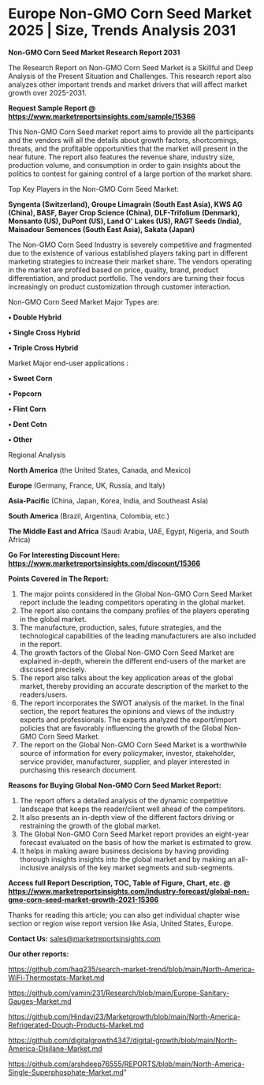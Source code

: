 # Europe Non-GMO Corn Seed Market 2025 | Size, Trends Analysis 2031

<strong>Non-GMO Corn Seed Market Research Report 2031</strong>

The Research Report on Non-GMO Corn Seed Market is a Skillful and Deep Analysis of the Present Situation and Challenges. This research report also analyzes other important trends and market drivers that will affect market growth over 2025-2031.

<strong>Request Sample Report @ <a href=https://www.marketreportsinsights.com/sample/15366>https://www.marketreportsinsights.com/sample/15366</a></strong>

This Non-GMO Corn Seed market report aims to provide all the participants and the vendors will all the details about growth factors, shortcomings, threats, and the profitable opportunities that the market will present in the near future. The report also features the revenue share, industry size, production volume, and consumption in order to gain insights about the politics to contest for gaining control of a large portion of the market share.

Top Key Players in the Non-GMO Corn Seed Market:

<strong>Syngenta (Switzerland), Groupe Limagrain (South East Asia), KWS AG (China), BASF, Bayer Crop Science (China), DLF-Trifolium (Denmark), Monsanto (US), DuPont (US), Land O' Lakes (US), RAGT Seeds (India), Maisadour Semences (South East Asia), Sakata (Japan)</strong>

The Non-GMO Corn Seed Industry is severely competitive and fragmented due to the existence of various established players taking part in different marketing strategies to increase their market share. The vendors operating in the market are profiled based on price, quality, brand, product differentiation, and product portfolio. The vendors are turning their focus increasingly on product customization through customer interaction.

Non-GMO Corn Seed Market Major Types are:

<strong>• Double Hybrid

• Single Cross Hybrid

• Triple Cross Hybrid</strong>

Market Major end-user applications :

<strong>• Sweet Corn

• Popcorn

• Flint Corn

• Dent Cotn

• Other</strong>

Regional Analysis

</u><strong><b>North America</b></strong> (the United States, Canada, and Mexico)

<strong><b>Europe </b></strong>(Germany, France, UK, Russia, and Italy)

<strong><b>Asia-Pacific</b></strong> (China, Japan, Korea, India, and Southeast Asia)

<strong><b>South America</b></strong> (Brazil, Argentina, Colombia, etc.)

<strong><b>The Middle East and Africa</b></strong> (Saudi Arabia, UAE, Egypt, Nigeria, and South Africa)

<strong>Go For Interesting Discount Here: <a href=https://www.marketreportsinsights.com/discount/15366>https://www.marketreportsinsights.com/discount/15366</a></strong>

<strong>Points Covered in The Report:</strong>
<ol>
  <li>The major points considered in the Global Non-GMO Corn Seed Market report include the leading competitors operating in the global market.</li>
  <li>The report also contains the company profiles of the players operating in the global market.</li>
  <li>The manufacture, production, sales, future strategies, and the technological capabilities of the leading manufacturers are also included in the report.</li>
  <li>The growth factors of the Global Non-GMO Corn Seed Market are explained in-depth, wherein the different end-users of the market are discussed precisely.</li>
  <li>The report also talks about the key application areas of the global market, thereby providing an accurate description of the market to the readers/users.</li>
  <li>The report incorporates the SWOT analysis of the market. In the final section, the report features the opinions and views of the industry experts and professionals. The experts analyzed the export/import policies that are favorably influencing the growth of the Global Non-GMO Corn Seed Market.</li>
  <li>The report on the Global Non-GMO Corn Seed Market is a worthwhile source of information for every policymaker, investor, stakeholder, service provider, manufacturer, supplier, and player interested in purchasing this research document.</li>
</ol>
<strong>Reasons for Buying Global Non-GMO Corn Seed Market Report:</strong>

<ol>
  <li>The report offers a detailed analysis of the dynamic competitive landscape that keeps the reader/client well ahead of the competitors.</li>
  <li>It also presents an in-depth view of the different factors driving or restraining the growth of the global market.</li>
  <li>The Global Non-GMO Corn Seed Market report provides an eight-year forecast evaluated on the basis of how the market is estimated to grow.</li>
  <li>It helps in making aware business decisions by having providing thorough insights insights into the global market and by making an all-inclusive analysis of the key market segments and sub-segments.</li>
</ol>
<strong>Access full Report Description, TOC, Table of Figure, Chart, etc. @ <a href=https://www.marketreportsinsights.com/industry-forecast/global-non-gmo-corn-seed-market-growth-2021-15366>https://www.marketreportsinsights.com/industry-forecast/global-non-gmo-corn-seed-market-growth-2021-15366</a></strong>


Thanks for reading this article; you can also get individual chapter wise section or region wise report version like Asia, United States, Europe.

<strong>Contact Us:</strong>
sales@marketreportsinsights.com

<strong>Our other reports:</strong>

<a href=https://github.com/haq235/search-market-trend/blob/main/North-America-WiFi-Thermostats-Market.md>https://github.com/haq235/search-market-trend/blob/main/North-America-WiFi-Thermostats-Market.md</a>

<a href=https://github.com/yamini231/Research/blob/main/Europe-Sanitary-Gauges-Market.md>https://github.com/yamini231/Research/blob/main/Europe-Sanitary-Gauges-Market.md</a>

<a href=https://github.com/Hindavi23/Marketgrowth/blob/main/North-America-Refrigerated-Dough-Products-Market.md>https://github.com/Hindavi23/Marketgrowth/blob/main/North-America-Refrigerated-Dough-Products-Market.md</a>

<a href=https://github.com/digitalgrowth4347/digital-growth/blob/main/North-America-Disilane-Market.md>https://github.com/digitalgrowth4347/digital-growth/blob/main/North-America-Disilane-Market.md</a>

<a href=https://github.com/arshdeep76555/REPORTS/blob/main/North-America-Single-Superphosphate-Market.md>https://github.com/arshdeep76555/REPORTS/blob/main/North-America-Single-Superphosphate-Market.md</a>"

